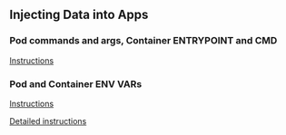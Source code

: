 ## Injecting Data into Apps

### Pod commands and args, Container ENTRYPOINT and CMD

[Instructions](CommandArgumentContainer)

### Pod and Container ENV VARs

[Instructions](EnvironmentVariablesContainer)

[Detailed instructions](PodInfoThroughEnvVar)
